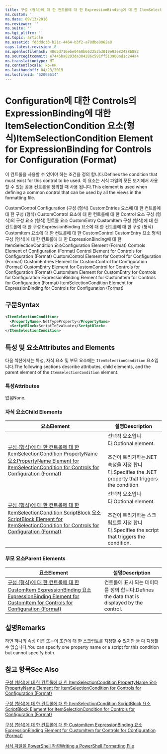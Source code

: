 ```yaml
---
title: 구성 (형식)에 대 한 컨트롤에 대 한 ExpressionBinding에 대 한 ItemSelectionCondition 요소 | Microsoft Docs
ms.custom: ''
ms.date: 09/13/2016
ms.reviewer: ''
ms.suite: ''
ms.tgt_pltfrm: ''
ms.topic: article
ms.assetid: fd3ddc33-b21c-4464-b3f2-a78dbe0062a8
caps.latest.revision: 8
ms.openlocfilehash: 4865d716ebe0460b662253a3019e93e82428b882
ms.sourcegitcommit: e7445ba8203da304286c591ff513900ad1c244a4
ms.translationtype: MT
ms.contentlocale: ko-KR
ms.lasthandoff: 04/23/2019
ms.locfileid: "62065514"
---
```

# <a name="itemselectioncondition-element-for-expressionbinding-for-controls-for-configuration-format"></a><span data-ttu-id="ccf76-102">Configuration에 대한 Controls의 ExpressionBinding에 대한 ItemSelectionCondition 요소(형식)</span><span class="sxs-lookup"><span data-stu-id="ccf76-102">ItemSelectionCondition Element for ExpressionBinding for Controls for Configuration (Format)</span></span>

<span data-ttu-id="ccf76-103">이 컨트롤을 사용할 수 있어야 하는 조건을 정의 합니다.</span><span class="sxs-lookup"><span data-stu-id="ccf76-103">Defines the condition that must exist for this control to be used.</span></span> <span data-ttu-id="ccf76-104">이 요소는 서식 파일의 모든 보기에서 사용할 수 있는 공용 컨트롤을 정의할 때 사용 됩니다.</span><span class="sxs-lookup"><span data-stu-id="ccf76-104">This element is used when defining a common control that can be used by all the views in the formatting file.</span></span>

<span data-ttu-id="ccf76-105">CustomControl Configuration (구성 (형식) CustomEntries 요소에 대 한 컨트롤에 대 한 구성 (형식) CustomControl 요소에 대 한 컨트롤에 대 한 Control 요소 구성 (형식)의 구성 요소 (형식) 컨트롤 요소 CustomEntry CustomItem 구성 (형식)에 대 한 컨트롤에 대 한 구성 ExpressionBinding 요소에 대 한 컨트롤에 대 한 구성 (형식) CustomItem 요소에 대 한 컨트롤에 대 한 CustomControl CustomEntry 요소 형식) 구성 (형식)에 대 한 컨트롤에 대 한 ExpressionBinding에 대 한 ItemSelectionCondition 요소</span><span class="sxs-lookup"><span data-stu-id="ccf76-105">Configuration Element (Format) Controls Element of Configuration (Format) Control Element for Controls for Configuration (Format) CustomControl Element for Control for Configuration (Format) CustomEntries Element for CustomControl for Configuration (Format) CustomEntry Element for CustomControl for Controls for Configuration (Format) CustomItem Element for CustomEntry for Controls for Configuration ExpressionBinding Element for CustomItem for Controls for Configuration (Format) ItemSelectionCondition Element for ExpressionBinding for Controls for Configuration (Format)</span></span>

## <a name="syntax"></a><span data-ttu-id="ccf76-106">구문</span><span class="sxs-lookup"><span data-stu-id="ccf76-106">Syntax</span></span>

```xml
<ItemSelectionCondition>
  <PropertyName>.NetTypeProperty</PropertyName>
  <ScriptBlock>ScriptToEvaluate</ScriptBlock>
</ItemSelectionCondition>
```

## <a name="attributes-and-elements"></a><span data-ttu-id="ccf76-107">특성 및 요소</span><span class="sxs-lookup"><span data-stu-id="ccf76-107">Attributes and Elements</span></span>

<span data-ttu-id="ccf76-108">다음 섹션에서는 특성, 자식 요소 및 부모 요소에는 `ItemSelectionCondition` 요소입니다.</span><span class="sxs-lookup"><span data-stu-id="ccf76-108">The following sections describe attributes, child elements, and the parent element of the `ItemSelectionCondition` element.</span></span>

### <a name="attributes"></a><span data-ttu-id="ccf76-109">특성</span><span class="sxs-lookup"><span data-stu-id="ccf76-109">Attributes</span></span>

<span data-ttu-id="ccf76-110">없음</span><span class="sxs-lookup"><span data-stu-id="ccf76-110">None.</span></span>

### <a name="child-elements"></a><span data-ttu-id="ccf76-111">자식 요소</span><span class="sxs-lookup"><span data-stu-id="ccf76-111">Child Elements</span></span>

|<span data-ttu-id="ccf76-112">요소</span><span class="sxs-lookup"><span data-stu-id="ccf76-112">Element</span></span>|<span data-ttu-id="ccf76-113">설명</span><span class="sxs-lookup"><span data-stu-id="ccf76-113">Description</span></span>|
|-------------|-----------------|
|[<span data-ttu-id="ccf76-114">구성 (형식)에 대 한 컨트롤에 대 한 ItemSelectionCondition PropertyName 요소</span><span class="sxs-lookup"><span data-stu-id="ccf76-114">PropertyName Element for ItemSelectionCondition for Controls for Configuration (Format)</span></span>](./propertyname-element-for-itemseclectioncondition-for-controls-for-configuration-format.md)|<span data-ttu-id="ccf76-115">선택적 요소입니다.</span><span class="sxs-lookup"><span data-stu-id="ccf76-115">Optional element.</span></span><br /><br /> <span data-ttu-id="ccf76-116">조건이 트리거하는.NET 속성을 지정 합니다.</span><span class="sxs-lookup"><span data-stu-id="ccf76-116">Specifies the .NET property that triggers the condition.</span></span>|
|[<span data-ttu-id="ccf76-117">구성 (형식)에 대 한 컨트롤에 대 한 ItemSelectionCondition ScriptBlock 요소</span><span class="sxs-lookup"><span data-stu-id="ccf76-117">ScriptBlock Element for ItemSelectionCondition for Controls for Configuration (Format)</span></span>](./scriptblock-element-for-itemseclectioncondition-for-controls-for-configuration-format.md)|<span data-ttu-id="ccf76-118">선택적 요소입니다.</span><span class="sxs-lookup"><span data-stu-id="ccf76-118">Optional element.</span></span><br /><br /> <span data-ttu-id="ccf76-119">조건이 트리거하는 스크립트를 지정 합니다.</span><span class="sxs-lookup"><span data-stu-id="ccf76-119">Specifies the script that triggers the condition.</span></span>|

### <a name="parent-elements"></a><span data-ttu-id="ccf76-120">부모 요소</span><span class="sxs-lookup"><span data-stu-id="ccf76-120">Parent Elements</span></span>

|<span data-ttu-id="ccf76-121">요소</span><span class="sxs-lookup"><span data-stu-id="ccf76-121">Element</span></span>|<span data-ttu-id="ccf76-122">설명</span><span class="sxs-lookup"><span data-stu-id="ccf76-122">Description</span></span>|
|-------------|-----------------|
|[<span data-ttu-id="ccf76-123">구성 (형식)에 대 한 컨트롤에 대 한 CustomItem ExpressionBinding 요소</span><span class="sxs-lookup"><span data-stu-id="ccf76-123">ExpressionBinding Element for CustomItem for Controls for Configuration (Format)</span></span>](./expressionbinding-element-for-customitem-for-controls-for-configuration-format.md)|<span data-ttu-id="ccf76-124">컨트롤에 표시 되는 데이터를 정의 합니다.</span><span class="sxs-lookup"><span data-stu-id="ccf76-124">Defines the data that is displayed by the control.</span></span>|

## <a name="remarks"></a><span data-ttu-id="ccf76-125">설명</span><span class="sxs-lookup"><span data-stu-id="ccf76-125">Remarks</span></span>

<span data-ttu-id="ccf76-126">하면 하나의 속성 이름 또는이 조건에 대 한 스크립트를 지정할 수 있지만 둘 다 지정할 수 없습니다.</span><span class="sxs-lookup"><span data-stu-id="ccf76-126">You can specify one property name or a script for this condition but cannot specify both.</span></span>

## <a name="see-also"></a><span data-ttu-id="ccf76-127">참고 항목</span><span class="sxs-lookup"><span data-stu-id="ccf76-127">See Also</span></span>

[<span data-ttu-id="ccf76-128">구성 (형식)에 대 한 컨트롤에 대 한 ItemSelectionCondition PropertyName 요소</span><span class="sxs-lookup"><span data-stu-id="ccf76-128">PropertyName Element for ItemSelectionCondition for Controls for Configuration (Format)</span></span>](./propertyname-element-for-itemseclectioncondition-for-controls-for-configuration-format.md)

[<span data-ttu-id="ccf76-129">구성 (형식)에 대 한 컨트롤에 대 한 ItemSelectionCondition ScriptBlock 요소</span><span class="sxs-lookup"><span data-stu-id="ccf76-129">ScriptBlock Element for ItemSelectionCondition for Controls for Configuration (Format)</span></span>](./scriptblock-element-for-itemseclectioncondition-for-controls-for-configuration-format.md)

[<span data-ttu-id="ccf76-130">구성 (형식)에 대 한 컨트롤에 대 한 CustomItem ExpressionBinding 요소</span><span class="sxs-lookup"><span data-stu-id="ccf76-130">ExpressionBinding Element for CustomItem for Controls for Configuration (Format)</span></span>](./expressionbinding-element-for-customitem-for-controls-for-configuration-format.md)

[<span data-ttu-id="ccf76-131">서식 파일을 PowerShell 작성</span><span class="sxs-lookup"><span data-stu-id="ccf76-131">Writing a PowerShell Formatting File</span></span>](./writing-a-powershell-formatting-file.md)
